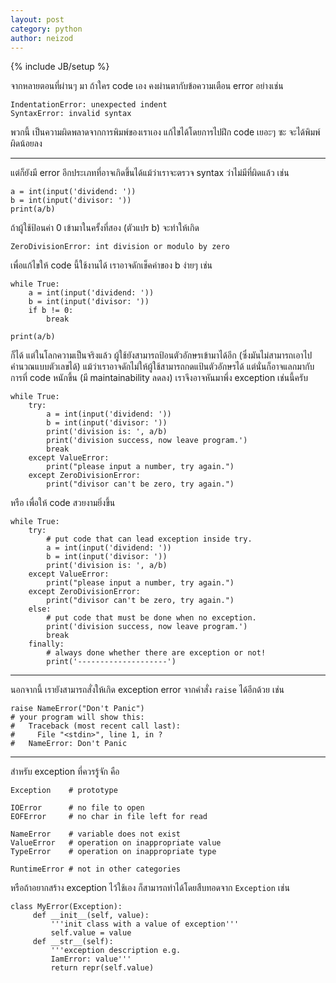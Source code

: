 ```yaml
---
layout: post
category: python
author: neizod
---
```

{% include JB/setup %}

จากหลายตอนที่ผ่านๆ มา ถ้าใคร code เอง คงผ่านตากับข้อความเตือน error อย่างเช่น

    IndentationError: unexpected indent
    SyntaxError: invalid syntax

พวกนี้ เป็นความผิดพลาดจากการพิมพ์ของเราเอง แก้ไขได้โดยการไปฝึก code เยอะๆ ซะ จะได้พิมพ์ผิดน้อยลง

---

แต่ก็ยังมี error อีกประเภทที่อาจเกิดขึ้นได้แม้ว่าเราจะตรวจ syntax ว่าไม่มีที่ผิดแล้ว เช่น

    a = int(input('dividend: '))
    b = int(input('divisor: '))
    print(a/b)

ถ้าผู้ใช้ป้อนค่า 0 เข้ามาในครั้งที่สอง (ตัวแปร b) จะทำให้เกิด

    ZeroDivisionError: int division or modulo by zero

เพื่อแก้ไขให้ code นี้ใช้งานได้ เราอาจดักเช็คค่าของ b ง่ายๆ เช่น

    while True:
        a = int(input('dividend: '))
        b = int(input('divisor: '))
        if b != 0:
            break

    print(a/b)

ก็ได้ แต่ในโลกความเป็นจริงแล้ว ผู้ใช้ยังสามารถป้อนตัวอักษรเข้ามาได้อีก (ซึ่งมันไม่สามารถเอาไปคำนวณแบบตัวเลขได้) แม้ว่าเราอาจดักไม่ให้ผู้ใช้สามารถกดแป้นตัวอักษรได้ แต่นั่นก็อาจแลกมากับการที่ code หนักขึ้น (มี maintainability ลดลง) เราจึงอาจหันมาพึ่ง exception เช่นนี้ครับ

    while True:
        try:
            a = int(input('dividend: '))
            b = int(input('divisor: '))
            print('division is: ', a/b)
            print('division success, now leave program.')
            break
        except ValueError:
            print("please input a number, try again.")
        except ZeroDivisionError:
            print("divisor can't be zero, try again.")

หรือ เพื่อให้ code สวยงามยิ่งขึ้น

    while True:
        try:
            # put code that can lead exception inside try.
            a = int(input('dividend: '))
            b = int(input('divisor: '))
            print('division is: ', a/b)
        except ValueError:
            print("please input a number, try again.")
        except ZeroDivisionError:
            print("divisor can't be zero, try again.")
        else:
            # put code that must be done when no exception.
            print('division success, now leave program.')
            break
        finally:
            # always done whether there are exception or not!
            print('--------------------')

---

นอกจากนี้ เรายังสามารถสั่งให้เกิด exception error จากคำสั่ง `raise` ได้อีกด้วย เช่น

    raise NameError("Don't Panic")
    # your program will show this:
    #   Traceback (most recent call last):
    #     File "<stdin>", line 1, in ?
    #   NameError: Don't Panic

---

สำหรับ exception ที่ควรรู้จัก คือ

    Exception    # prototype

    IOError      # no file to open
    EOFError     # no char in file left for read

    NameError    # variable does not exist
    ValueError   # operation on inappropriate value
    TypeError    # operation on inappropriate type

    RuntimeError # not in other categories

หรือถ้าอยากสร้าง exception ไว้ใช้เอง ก็สามารถทำได้โดยสืบทอดจาก `Exception` เช่น

    class MyError(Exception):
         def __init__(self, value):
             '''init class with a value of exception'''
             self.value = value
         def __str__(self):
             '''exception description e.g.
             IamError: value'''
             return repr(self.value)
